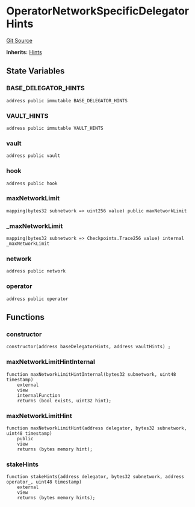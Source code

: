 # OperatorNetworkSpecificDelegatorHints
[Git Source](https://github.com/symbioticfi/core/blob/45a7dbdd18fc5ac73ecf7310fc6816999bb8eef3/src/contracts/hints/DelegatorHints.sol)

**Inherits:**
[Hints](/Users/andreikorokhov/symbiotic/core/docs/autogen/src/src/contracts/hints/Hints.sol/abstract.Hints.md)


## State Variables
### BASE_DELEGATOR_HINTS

```solidity
address public immutable BASE_DELEGATOR_HINTS
```


### VAULT_HINTS

```solidity
address public immutable VAULT_HINTS
```


### vault

```solidity
address public vault
```


### hook

```solidity
address public hook
```


### maxNetworkLimit

```solidity
mapping(bytes32 subnetwork => uint256 value) public maxNetworkLimit
```


### _maxNetworkLimit

```solidity
mapping(bytes32 subnetwork => Checkpoints.Trace256 value) internal _maxNetworkLimit
```


### network

```solidity
address public network
```


### operator

```solidity
address public operator
```


## Functions
### constructor


```solidity
constructor(address baseDelegatorHints, address vaultHints) ;
```

### maxNetworkLimitHintInternal


```solidity
function maxNetworkLimitHintInternal(bytes32 subnetwork, uint48 timestamp)
    external
    view
    internalFunction
    returns (bool exists, uint32 hint);
```

### maxNetworkLimitHint


```solidity
function maxNetworkLimitHint(address delegator, bytes32 subnetwork, uint48 timestamp)
    public
    view
    returns (bytes memory hint);
```

### stakeHints


```solidity
function stakeHints(address delegator, bytes32 subnetwork, address operator_, uint48 timestamp)
    external
    view
    returns (bytes memory hints);
```

